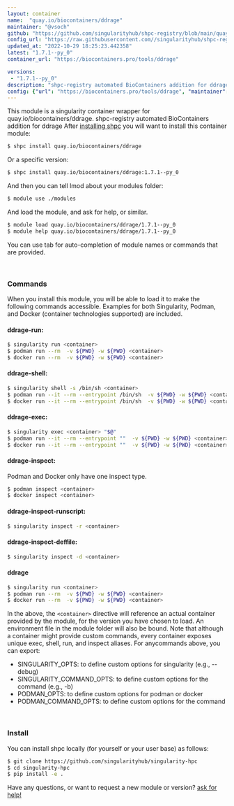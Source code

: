 ```yaml
---
layout: container
name:  "quay.io/biocontainers/ddrage"
maintainer: "@vsoch"
github: "https://github.com/singularityhub/shpc-registry/blob/main/quay.io/biocontainers/ddrage/container.yaml"
config_url: "https://raw.githubusercontent.com//singularityhub/shpc-registry/main/quay.io/biocontainers/ddrage/container.yaml"
updated_at: "2022-10-29 18:25:23.442358"
latest: "1.7.1--py_0"
container_url: "https://biocontainers.pro/tools/ddrage"

versions:
 - "1.7.1--py_0"
description: "shpc-registry automated BioContainers addition for ddrage"
config: {"url": "https://biocontainers.pro/tools/ddrage", "maintainer": "@vsoch", "description": "shpc-registry automated BioContainers addition for ddrage", "latest": {"1.7.1--py_0": "sha256:083ae9625a7c5e5f833bb3089e4084edbad20469b1f542774482b718454406e5"}, "tags": {"1.7.1--py_0": "sha256:083ae9625a7c5e5f833bb3089e4084edbad20469b1f542774482b718454406e5"}, "docker": "quay.io/biocontainers/ddrage"}
---
```


This module is a singularity container wrapper for quay.io/biocontainers/ddrage.
shpc-registry automated BioContainers addition for ddrage
After [installing shpc](#install) you will want to install this container module:


```bash
$ shpc install quay.io/biocontainers/ddrage
```

Or a specific version:

```bash
$ shpc install quay.io/biocontainers/ddrage:1.7.1--py_0
```

And then you can tell lmod about your modules folder:

```bash
$ module use ./modules
```

And load the module, and ask for help, or similar.

```bash
$ module load quay.io/biocontainers/ddrage/1.7.1--py_0
$ module help quay.io/biocontainers/ddrage/1.7.1--py_0
```

You can use tab for auto-completion of module names or commands that are provided.

<br>

### Commands

When you install this module, you will be able to load it to make the following commands accessible.
Examples for both Singularity, Podman, and Docker (container technologies supported) are included.

#### ddrage-run:

```bash
$ singularity run <container>
$ podman run --rm  -v ${PWD} -w ${PWD} <container>
$ docker run --rm  -v ${PWD} -w ${PWD} <container>
```

#### ddrage-shell:

```bash
$ singularity shell -s /bin/sh <container>
$ podman run --it --rm --entrypoint /bin/sh  -v ${PWD} -w ${PWD} <container>
$ docker run --it --rm --entrypoint /bin/sh  -v ${PWD} -w ${PWD} <container>
```

#### ddrage-exec:

```bash
$ singularity exec <container> "$@"
$ podman run --it --rm --entrypoint ""  -v ${PWD} -w ${PWD} <container> "$@"
$ docker run --it --rm --entrypoint ""  -v ${PWD} -w ${PWD} <container> "$@"
```

#### ddrage-inspect:

Podman and Docker only have one inspect type.

```bash
$ podman inspect <container>
$ docker inspect <container>
```

#### ddrage-inspect-runscript:

```bash
$ singularity inspect -r <container>
```

#### ddrage-inspect-deffile:

```bash
$ singularity inspect -d <container>
```



#### ddrage

```bash
$ singularity run <container>
$ podman run --rm  -v ${PWD} -w ${PWD} <container>
$ docker run --rm  -v ${PWD} -w ${PWD} <container>
```


In the above, the `<container>` directive will reference an actual container provided
by the module, for the version you have chosen to load. An environment file in the
module folder will also be bound. Note that although a container
might provide custom commands, every container exposes unique exec, shell, run, and
inspect aliases. For anycommands above, you can export:

 - SINGULARITY_OPTS: to define custom options for singularity (e.g., --debug)
 - SINGULARITY_COMMAND_OPTS: to define custom options for the command (e.g., -b)
 - PODMAN_OPTS: to define custom options for podman or docker
 - PODMAN_COMMAND_OPTS: to define custom options for the command

<br>

### Install

You can install shpc locally (for yourself or your user base) as follows:

```bash
$ git clone https://github.com/singularityhub/singularity-hpc
$ cd singularity-hpc
$ pip install -e .
```

Have any questions, or want to request a new module or version? [ask for help!](https://github.com/singularityhub/singularity-hpc/issues)